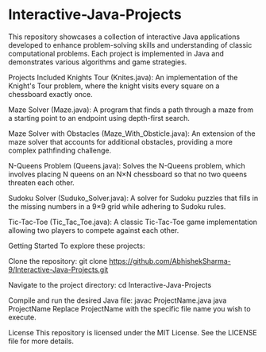 # Interactive-Java-Projects
This repository showcases a collection of interactive Java applications developed to enhance problem-solving skills and understanding of classic computational problems. Each project is implemented in Java and demonstrates various algorithms and game strategies.

Projects Included
Knights Tour (Knites.java): An implementation of the Knight's Tour problem, where the knight visits every square on a chessboard exactly once.

Maze Solver (Maze.java): A program that finds a path through a maze from a starting point to an endpoint using depth-first search.

Maze Solver with Obstacles (Maze_With_Obsticle.java): An extension of the maze solver that accounts for additional obstacles, providing a more complex pathfinding challenge.

N-Queens Problem (Queens.java): Solves the N-Queens problem, which involves placing N queens on an N×N chessboard so that no two queens threaten each other.

Sudoku Solver (Suduko_Solver.java): A solver for Sudoku puzzles that fills in the missing numbers in a 9×9 grid while adhering to Sudoku rules.

Tic-Tac-Toe (Tic_Tac_Toe.java): A classic Tic-Tac-Toe game implementation allowing two players to compete against each other.

Getting Started
To explore these projects:

Clone the repository:
git clone https://github.com/AbhishekSharma-9/Interactive-Java-Projects.git

Navigate to the project directory:
cd Interactive-Java-Projects

Compile and run the desired Java file:
javac ProjectName.java
java ProjectName
Replace ProjectName with the specific file name you wish to execute.

License
This repository is licensed under the MIT License. See the LICENSE file for more details.
